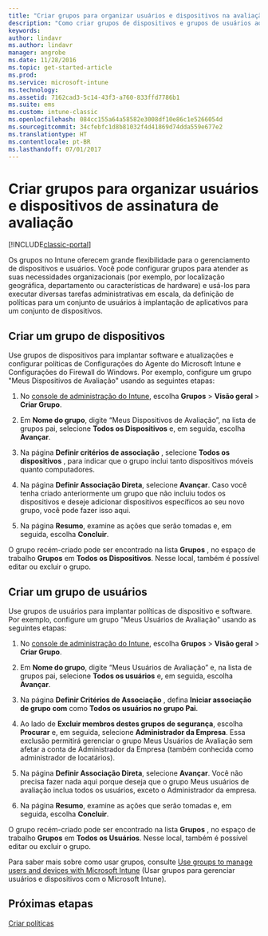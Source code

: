```yaml
---
title: "Criar grupos para organizar usuários e dispositivos na avaliação gratuita"
description: "Como criar grupos de dispositivos e grupos de usuários ao se inscrever para uma avaliação gratuita de 30 dias do Microsoft Intune."
keywords: 
author: lindavr
ms.author: lindavr
manager: angrobe
ms.date: 11/28/2016
ms.topic: get-started-article
ms.prod: 
ms.service: microsoft-intune
ms.technology: 
ms.assetid: 7162cad3-5c14-43f3-a760-833ffd7786b1
ms.suite: ems
ms.custom: intune-classic
ms.openlocfilehash: 084cc155a64a58582e3008df10e86c1e5266054d
ms.sourcegitcommit: 34cfebfc1d8b81032f4d41869d74dda559e677e2
ms.translationtype: HT
ms.contentlocale: pt-BR
ms.lasthandoff: 07/01/2017
---
```

# <a name="create-groups-to-organize-evaluation-subscription-users-and-devices"></a>Criar grupos para organizar usuários e dispositivos de assinatura de avaliação

[!INCLUDE[classic-portal](../includes/classic-portal.md)]

Os grupos no Intune oferecem grande flexibilidade para o gerenciamento de dispositivos e usuários. Você pode configurar grupos para atender as suas necessidades organizacionais (por exemplo, por localização geográfica, departamento ou características de hardware) e usá-los para executar diversas tarefas administrativas em escala, da definição de políticas para um conjunto de usuários à implantação de aplicativos para um conjunto de dispositivos.

## <a name="create-a-device-group"></a>Criar um grupo de dispositivos
Use grupos de dispositivos para implantar software e atualizações e configurar políticas de Configurações do Agente do Microsoft Intune e Configurações do Firewall do Windows. Por exemplo, configure um grupo "Meus Dispositivos de Avaliação" usando as seguintes etapas:

1.  No [console de administração do Intune](https://manage.microsoft.com/), escolha **Grupos** &gt; **Visão geral** &gt; **Criar Grupo**.

2.  Em **Nome do grupo**, digite “Meus Dispositivos de Avaliação”, na lista de grupos pai, selecione **Todos os Dispositivos** e, em seguida, escolha **Avançar**.

3.  Na página **Definir critérios de associação** , selecione **Todos os dispositivos** , para indicar que o grupo inclui tanto dispositivos móveis quanto computadores.

4.  Na página **Definir Associação Direta**, selecione **Avançar**. Caso você tenha criado anteriormente um grupo que não incluiu todos os dispositivos e deseje adicionar dispositivos específicos ao seu novo grupo, você pode fazer isso aqui.

5.  Na página **Resumo**, examine as ações que serão tomadas e, em seguida, escolha **Concluir**.

O grupo recém-criado pode ser encontrado na lista **Grupos** , no espaço de trabalho **Grupos** em **Todos os Dispositivos**. Nesse local, também é possível editar ou excluir o grupo.

## <a name="create-a-user-group"></a>Criar um grupo de usuários
Use grupos de usuários para implantar políticas de dispositivo e software. Por exemplo, configure um grupo "Meus Usuários de Avaliação" usando as seguintes etapas:

1.  No [console de administração do Intune](https://manage.microsoft.com/), escolha **Grupos** &gt; **Visão geral** &gt; **Criar Grupo**.

2.  Em **Nome do grupo**, digite “Meus Usuários de Avaliação” e, na lista de grupos pai, selecione **Todos os usuários** e, em seguida, escolha **Avançar**.

3.  Na página **Definir Critérios de Associação** , defina **Iniciar associação de grupo com** como **Todos os usuários no grupo Pai**.

4.  Ao lado de **Excluir membros destes grupos de segurança**, escolha **Procurar** e, em seguida, selecione **Administrador da Empresa**. Essa exclusão permitirá gerenciar o grupo Meus Usuários de Avaliação sem afetar a conta de Administrador da Empresa (também conhecida como administrador de locatários).

5.  Na página **Definir Associação Direta**, selecione **Avançar**. Você não precisa fazer nada aqui porque deseja que o grupo Meus usuários de avaliação inclua todos os usuários, exceto o Administrador da empresa.

6.  Na página **Resumo**, examine as ações que serão tomadas e, em seguida, escolha **Concluir**.

O grupo recém-criado pode ser encontrado na lista **Grupos** , no espaço de trabalho **Grupos** em **Todos os Usuários**. Nesse local, também é possível editar ou excluir o grupo.

Para saber mais sobre como usar grupos, consulte [Use groups to manage users and devices with Microsoft Intune](/intune-classic/Deploy-Use/use-groups-to-manage-users-and-devices-with-microsoft-intune) (Usar grupos para gerenciar usuários e dispositivos com o Microsoft Intune).

## <a name="next-steps"></a>Próximas etapas
[Criar políticas](get-started-with-a-30-day-trial-of-microsoft-intune-step-4.md)  
